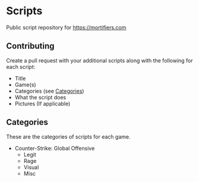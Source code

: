 # Scripts
Public script repository for https://mortifiers.com

## Contributing
Create a pull request with your additional scripts along with the following for each script:
  - Title
  - Game(s)
  - Categories (see [Categories](#Categories))
  - What the script does
  - Pictures (If applicable)

## Categories
These are the categories of scripts for each game.
  - Counter-Strike: Global Offensive
    + Legit
    + Rage
    + Visual
    + Misc

